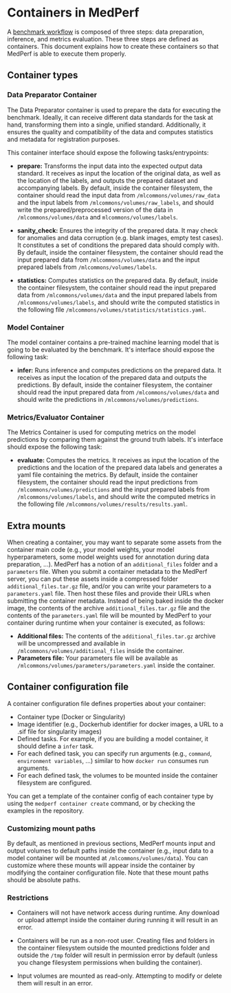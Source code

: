 # Containers in MedPerf

A [benchmark workflow](../workflow.md#step-2-register-benchmark) is composed of three steps: data preparation, inference, and metrics evaluation. These three steps are defined as containers. This document explains how to create these containers so that MedPerf is able to execute them properly.

## Container types

### Data Preparator Container

The Data Preparator container is used to prepare the data for executing the benchmark. Ideally, it can receive different data standards for the task at hand, transforming them into a single, unified standard. Additionally, it ensures the quality and compatibility of the data and computes statistics and metadata for registration purposes.

This container interface should expose the following tasks/entrypoints:

- **prepare:** Transforms the input data into the expected output data standard. It receives as input the location of the original data, as well as the location of the labels, and outputs the prepared dataset and accompanying labels. By default, inside the container filesystem, the container should read the input data from `/mlcommons/volumes/raw_data` and the input labels from `/mlcommons/volumes/raw_labels`, and should write the prepared/preprocessed version of the data in `/mlcommons/volumes/data` and `mlcommons/volumes/labels`.

- **sanity_check:** Ensures the integrity of the prepared data. It may check for anomalies and data corruption (e.g. blank images, empty test cases). It constitutes a set of conditions the prepared data should comply with. By default, inside the container filesystem, the container should read the input prepared data from `/mlcommons/volumes/data` and the input prepared labels from `/mlcommons/volumes/labels`.

- **statistics:** Computes statistics on the prepared data. By default, inside the container filesystem, the container should read the input prepared data from `/mlcommons/volumes/data` and the input prepared labels from `/mlcommons/volumes/labels`, and should write the computed statistics in the following file `/mlcommons/volumes/statistics/statistics.yaml`.

### Model Container

The model container contains a pre-trained machine learning model that is going to be evaluated by the benchmark. It's interface should expose the following task:

- **infer:** Runs inference and computes predictions on the prepared data. It receives as input the location of the prepared data and outputs the predictions. By default, inside the container filesystem, the container should read the input prepared data from `/mlcommons/volumes/data` and should write the predictions in `/mlcommons/volumes/predictions`.

### Metrics/Evaluator Container

The Metrics Container is used for computing metrics on the model predictions by comparing them against the ground truth labels. It's interface should expose the following task:

- **evaluate:** Computes the metrics. It receives as input the location of the predictions and the location of the prepared data labels and generates a yaml file containing the metrics. By default, inside the container filesystem, the container should read the input predictions from `/mlcommons/volumes/predictions` and the input prepared labels from `/mlcommons/volumes/labels`, and should write the computed metrics in the following file `/mlcommons/volumes/results/results.yaml`.

## Extra mounts

When creating a container, you may want to separate some assets from the container main code (e.g., your model weights, your model hyperparameters, some model weights used for annotation during data preparation, ...). MedPerf has a notion of an `additional_files` folder and a `parameters` file. When you submit a container metadata to the MedPerf server, you can put these assets inside a compressed folder `additional_files.tar.gz` file, and/or you can write your parameters to a `parameters.yaml` file. Then host these files and provide their URLs when submitting the container metadata. Instead of being baked inside the docker image, the contents of the archive `additional_files.tar.gz` file and the contents of the `parameters.yaml` file will be mounted by MedPerf to your container during runtime when your container is executed, as follows:

- **Additional files:** The contents of the `additional_files.tar.gz` archive will be uncompressed and available in `/mlcommons/volumes/additional_files` inside the container.
- **Parameters file:** Your parameters file will be available as `/mlcommons/volumes/parameters/parameters.yaml` inside the container.

## Container configuration file

A container configuration file defines properties about your container:

- Container type (Docker or Singularity)
- Image identifier (e.g., Dockerhub identifier for docker images, a URL to a .sif file for singularity images)
- Defined tasks. For example, if you are building a model container, it should define a `infer` task.
- For each defined task, you can specify run arguments (e.g., `command`, `environment variables`, ...) similar to how `docker run` consumes run arguments.
- For each defined task, the volumes to be mounted inside the container filesystem are configured.

You can get a template of the container config of each container type by using the `medperf container create` command, or by checking the examples in the repository.

### Customizing mount paths

By default, as mentioned in previous sections, MedPerf mounts input and output volumes to default paths inside the container (e.g., input data to a model container will be mounted at `/mlcommons/volumes/data`). You can customize where these mounts will appear inside the container by modifying the container configuration file. Note that these mount paths should be absolute paths.

### Restrictions

- Containers will not have network access during runtime. Any download or upload attempt inside the container during running it will result in an error.

- Containers will be run as a non-root user. Creating files and folders in the container filesystem outside the mounted predictions folder and outside the `/tmp` folder will result in permission error by default (unless you change filesystem permissions when building the container).

- Input volumes are mounted as read-only. Attempting to modify or delete them will result in an error.
